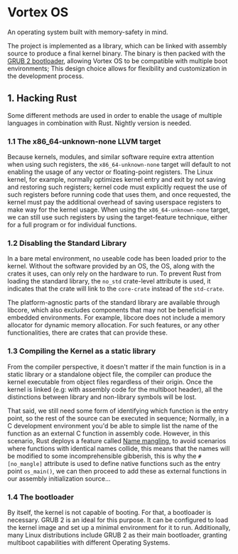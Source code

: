 # Vortex OS

An operating system built with memory-safety in mind.

The project is implemented as a library, which can be linked with assembly source to produce a final kernel binary. The binary is then packed with the [GRUB 2 bootloader](https://www.gnu.org/software/grub/), allowing Vortex OS to be compatible with multiple boot environments; This design choice allows for flexibility and customization in the development process.

## 1. Hacking Rust

Some different methods are used in order to enable the usage
of multiple languages in combination with Rust. Nightly version is needed.

### 1.1 The x86_64-unknown-none LLVM target

Because kernels, modules, and similar software require extra attention when using such registers, the `x86_64-unknown-none` target will default to not enabling the usage of any vector or floating-point registers.
The Linux kernel, for example, normally optimizes kernel entry and exit by not saving and restoring such registers; kernel code must explicitly request the use of such registers before running code that uses them, and once requested, the kernel must pay the additional overhead of saving userspace registers to make way for the kernel usage.
When using the `x86_64-unknown-none` target, we can still use such registers by using the target-feature technique, either for a full program or for individual functions. 

### 1.2 Disabling the Standard Library
In a bare metal environment, no useable code has been loaded prior to the kernel. Without the software provided by an OS, the OS, along with the crates it uses, can only rely on the hardware to run. To prevent Rust from loading the standard library, the `no_std` crate-level attribute is used, it indicates that the crate will link to the `core-crate` instead of the `std-crate`.

The platform-agnostic parts of the standard library are available through libcore, which also excludes components that may not be beneficial in embedded environments. For example, libcore does not include a memory allocator for dynamic memory allocation. For such features, or any other functionalities, there are crates that can provide these.

### 1.3 Compiling the Kernel as a static library
From the compiler perspective, it doesn't matter if the main function is in a static library or a standalone object file, the compiler can produce the kernel executable from object files regardless of their origin. Once the kernel is linked (e.g: with assembly code for the multiboot header), all the distinctions between library and non-library symbols will be lost.

That said, we still need some form of identifying which function is the entry point, so the rest of the source can be executed in sequence; Normally, in a C development environment you'd be able to simple list the name of the function as an external C function in assembly code. However, in this scenario, Rust deploys a feature called [Name mangling](https://en.wikipedia.org/wiki/Name_mangling), to avoid scenarios where functions with identical names collide, this means that the names will be modified to some incomprehensible gibberish, this is why the `#[no_mangle]` attribute is used to define native functions such as the entry point `os_main()`, we can then proceed to add these as external functions in our assembly initialization source... 

### 1.4 The bootloader
By itself, the kernel is not capable of booting. For that, a bootloader is necessary. GRUB 2 is an ideal for this purpose. It can be configured to load the kernel image and set up a minimal environment for it to run. Additionally, many Linux distributions include GRUB 2 as their main bootloader, granting multiboot capabilities with different Operating Systems.